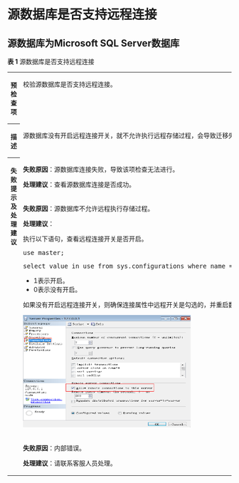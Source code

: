 # 源数据库是否支持远程连接<a name="drs_11_0033"></a>

## 源数据库为Microsoft SQL Server数据库<a name="section654744117397"></a>

**表 1**  源数据库是否支持远程连接

<a name="table50631981173720"></a>
<table><tbody><tr id="row7648298173720"><th class="firstcol" valign="top" width="8.459999999999999%" id="mcps1.2.3.1.1"><p id="p15532364173720"><a name="p15532364173720"></a><a name="p15532364173720"></a><strong id="b5573554173720"><a name="b5573554173720"></a><a name="b5573554173720"></a>预检查项</strong></p>
</th>
<td class="cellrowborder" valign="top" width="91.53999999999999%" headers="mcps1.2.3.1.1 "><p id="p48804706173720"><a name="p48804706173720"></a><a name="p48804706173720"></a>校验源数据库是否支持远程连接。</p>
</td>
</tr>
<tr id="row36589175173720"><th class="firstcol" valign="top" width="8.459999999999999%" id="mcps1.2.3.2.1"><p id="p10933199173720"><a name="p10933199173720"></a><a name="p10933199173720"></a><strong id="b31289932173720"><a name="b31289932173720"></a><a name="b31289932173720"></a>描述</strong></p>
</th>
<td class="cellrowborder" valign="top" width="91.53999999999999%" headers="mcps1.2.3.2.1 "><p id="p51456598173720"><a name="p51456598173720"></a><a name="p51456598173720"></a>源数据库没有开启远程连接开关，就不允许执行远程存储过程，会导致迁移失败。</p>
</td>
</tr>
<tr id="row60456205173720"><th class="firstcol" rowspan="3" valign="top" width="8.459999999999999%" id="mcps1.2.3.3.1"><p id="p65114435173720"><a name="p65114435173720"></a><a name="p65114435173720"></a><strong id="b49159004173720"><a name="b49159004173720"></a><a name="b49159004173720"></a>失败提示及处理建议</strong></p>
<p id="p4563558143910"><a name="p4563558143910"></a><a name="p4563558143910"></a></p>
</th>
<td class="cellrowborder" valign="top" width="91.53999999999999%" headers="mcps1.2.3.3.1 "><p id="p233113654020"><a name="p233113654020"></a><a name="p233113654020"></a><strong id="b18578245144019"><a name="b18578245144019"></a><a name="b18578245144019"></a>失败原因</strong>：源数据库连接失败，导致该项检查无法进行。</p>
<p id="p2098518347402"><a name="p2098518347402"></a><a name="p2098518347402"></a><strong id="b166975783812"><a name="b166975783812"></a><a name="b166975783812"></a>处理建议</strong>：查看源数据库连接是否成功。</p>
</td>
</tr>
<tr id="row780643173720"><td class="cellrowborder" valign="top" headers="mcps1.2.3.3.1 "><p id="p1043893344016"><a name="p1043893344016"></a><a name="p1043893344016"></a><strong id="b119921636411"><a name="b119921636411"></a><a name="b119921636411"></a>失败原因</strong>：源数据库不允许远程执行存储过程。</p>
<p id="p14882151834115"><a name="p14882151834115"></a><a name="p14882151834115"></a><strong id="b16822611133812"><a name="b16822611133812"></a><a name="b16822611133812"></a>处理建议</strong>：</p>
<div class="p" id="p174861832124012"><a name="p174861832124012"></a><a name="p174861832124012"></a>执行以下语句，查看远程连接开关是否开启。<pre class="codeblock" id="codeblock20639479174851"><a name="codeblock20639479174851"></a><a name="codeblock20639479174851"></a>use master;</pre>
<pre class="codeblock" id="codeblock62064760175116"><a name="codeblock62064760175116"></a><a name="codeblock62064760175116"></a>select value_in_use from sys.configurations where name = 'remote access';</pre>
<a name="ul19940213175221"></a><a name="ul19940213175221"></a><ul id="ul19940213175221"><li>1表示开启。</li><li>0表示没有开启。</li></ul>
</div>
<p id="p35406850174021"><a name="p35406850174021"></a><a name="p35406850174021"></a>如果没有开启远程连接开关，则确保连接属性中远程开关是勾选的，并重启数据库。</p>
<p id="p15494196175358"><a name="p15494196175358"></a><a name="p15494196175358"></a><a name="image51830987175415"></a><a name="image51830987175415"></a><span><img id="image51830987175415" src="figures/zh-cn_image_0140299918.png" height="252.39284236907986" width="376.5345758056638"></span></p>
</td>
</tr>
<tr id="row1356345853918"><td class="cellrowborder" valign="top" headers="mcps1.2.3.3.1 "><p id="p6563115815391"><a name="p6563115815391"></a><a name="p6563115815391"></a><strong id="b17820196154120"><a name="b17820196154120"></a><a name="b17820196154120"></a>失败原因</strong>：内部错误。</p>
<p id="p1779710554014"><a name="p1779710554014"></a><a name="p1779710554014"></a><strong id="b11962151415381"><a name="b11962151415381"></a><a name="b11962151415381"></a>处理建议</strong>：请联系客服人员处理。</p>
</td>
</tr>
</tbody>
</table>

